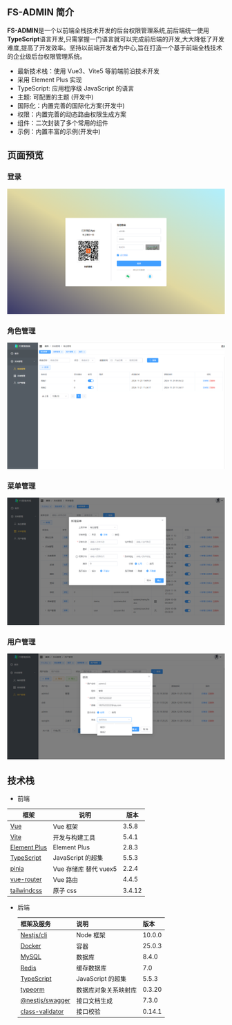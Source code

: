## FS-ADMIN 简介

**FS-ADMIN**是一个以前端全栈技术开发的后台权限管理系统,前后端统一使用**TypeScript**语言开发,只需掌握一门语言就可以完成前后端的开发,大大降低了开发难度,提高了开发效率。坚持以前端开发者为中心,旨在打造一个基于前端全栈技术的企业级后台权限管理系统。

- 最新技术栈：使用 Vue3、Vite5 等前端前沿技术开发
- 采用 Element Plus 实现
- TypeScript: 应用程序级 JavaScript 的语言
- 主题: 可配置的主题 (开发中)
- 国际化：内置完善的国际化方案(开发中)
- 权限：内置完善的动态路由权限生成方案
- 组件：二次封装了多个常用的组件
- 示例：内置丰富的示例(开发中)

## 页面预览

### 登录

![image.png](https://github.com/qddidi/fs-admin/blob/develop/assets/01.jpg?raw=true)

### 角色管理

![image.png](https://github.com/qddidi/fs-admin/blob/develop/assets/02.jpg?raw=true)

### 菜单管理

![image.png](https://github.com/qddidi/fs-admin/blob/develop/assets/03.jpg?raw=true)

### 用户管理

![image.png](https://github.com/qddidi/fs-admin/blob/develop/assets/04.jpg?raw=true)

## 技术栈

- 前端

| 框架                                               | 说明                  | 版本   |
| -------------------------------------------------- | --------------------- | ------ |
| [Vue](https://staging-cn.vuejs.org/)               | Vue 框架              | 3.5.8  |
| [Vite](https://cn.vitejs.dev//)                    | 开发与构建工具        | 5.4.1  |
| [Element Plus](https://element-plus.org/zh-CN/)    | Element Plus          | 2.8.3  |
| [TypeScript](https://www.typescriptlang.org/docs/) | JavaScript 的超集     | 5.5.3  |
| [pinia](https://pinia.vuejs.org/)                  | Vue 存储库 替代 vuex5 | 2.2.4  |
| [vue-router](https://router.vuejs.org/)            | Vue 路由              | 4.4.5  |
| [tailwindcss](https://tailwind.nodejs.cn/)         | 原子 css              | 3.4.12 |

- 后端

  | 框架及服务                                                        | 说明                 | 版本   |
  | ----------------------------------------------------------------- | -------------------- | ------ |
  | [Nestjs/cli](https://nestjs.com/)                                 | Node 框架            | 10.0.0 |
  | [Docker](https://nestjs.com/)                                     | 容器                 | 25.0.3 |
  | [‌MySQL](https://www.mysql.com/)                                  | 数据库               | 8.4.0  |
  | [Redis](https://redis.io/)                                        | 缓存数据库           | 7.0    |
  | [TypeScript](https://www.typescriptlang.org/docs/)                | JavaScript 的超集    | 5.5.3  |
  | [typeorm](https://typeorm.io/)                                    | 数据库对象关系映射库 | 0.3.20 |
  | [@nestjs/swagger](https://github.com/nestjs/swagger#readme)       | 接口文档生成         | 7.3.0  |
  | [class-validator](https://www.npmjs.com/package/class-validator/) | 接口校验             | 0.14.1 |
